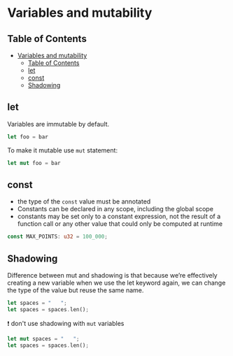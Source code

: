 # Variables and mutability

## Table of Contents

- [Variables and mutability](#variables-and-mutability)
  - [Table of Contents](#table-of-contents)
  - [let](#let)
  - [const](#const)
  - [Shadowing](#shadowing)

## let

Variables are immutable by default.

```rust
let foo = bar
```

To make it mutable use `mut` statement:

```rust
let mut foo = bar
```

## const

- the type of the `const` value must be annotated
- Constants can be declared in any scope, including the global scope
- constants may be set only to a constant expression, not the result of a function call or any other value that could only be computed at runtime

```rust
const MAX_POINTS: u32 = 100_000;
```

## Shadowing

Difference between mut and shadowing is that because we’re effectively creating a new variable when we use the let keyword again, we can change the type of the value but reuse the same name.

```rust
let spaces = "   ";
let spaces = spaces.len();
```

❗️ don't use shadowing with `mut` variables

```rust
let mut spaces = "   ";
let spaces = spaces.len();
```
